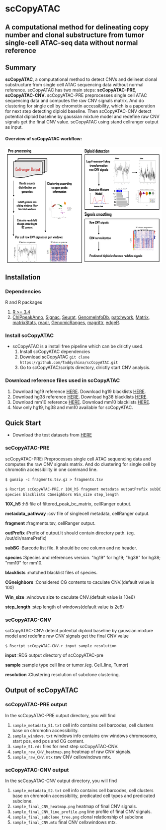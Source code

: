 # scCopyATAC
## A computational method for delineating copy number and clonal substructure from tumor single-cell ATAC-seq data without normal reference

## Summary
**scCopyATAC**, a computational method to detect CNVs and delineat clonal substructure from single cell ATAC sequencing data without normal reference. scCopyATAC has two main steps: **scCopyATAC-PRE**, **scCopyATAC-CNV**. scCopyATAC-PRE preprocesses single cell ATAC sequencing data and computes the raw CNV signals matrix. And do clustering for single cell by chromotin accessibility, which is a paperation for next step detecting diploid baseline. Then scCopyATAC-CNV detect potential diploid baseline by gaussian mixture model and redefine raw CNV signals get the final CNV value. scCopyATAC using stand cellranger output as input.

#### Overview of scCopyATAC workflow: 
<img src="https://github.com/Taddyshina/scCopyATAC/blob/main/figures/scCopyATAC_pipeline.png" width="800">

## Installation

### Dependencies
R and R packages

1. [R >= 3.4](https://www.r-project.org/)
2. [ChIPpeakAnno](https://www.bioconductor.org/packages/release/bioc/html/ChIPpeakAnno.html), [Signac](https://cloud.r-project.org/web/packages/Signac/index.html), [Seurat](https://cloud.r-project.org/web/packages/Seurat/index.html), [GenomeInfoDb](https://bioconductor.org/packages/release/bioc/html/GenomeInfoDb.html), [patchwork](https://cran.r-project.org/web/packages/patchwork/index.html), [Matrix](https://cran.r-project.org/web/packages/Matrix/index.html), [matrixStats](https://cran.r-project.org/web/packages/matrixStats/index.html), [readr](https://cran.r-project.org/web/packages/readr/index.html), [GenomicRanges](https://bioconductor.org/packages/release/bioc/html/GenomicRanges.html), [magrittr](https://cran.r-project.org/web/packages/magrittr/index.html), [edgeR](https://bioconductor.org/packages/release/bioc/html/edgeR.html).

### Install scCopyATAC

* scCopyATAC is a install free pipeline which can be dirictly used. 
  1. Install scCopyATAC dependencies
  2. Download scCopyATAC ```git clone https://github.com/Taddyshina/scCopyATAC.git```
  3. Go to scCopyATAC/scripts directory, dirictly start CNV analysis.

### Download reference files used in scCopyATAC

1. Download hg19 reference [HERE](https://bioconductor.org/packages/release/data/annotation/html/BSgenome.Hsapiens.UCSC.hg19.html).  Download hg19 blacklists [HERE](https://github.com/Boyle-Lab/Blacklist/blob/master/lists/hg19-blacklist.v2.bed.gz).
2. Download hg38 reference [HERE](https://bioconductor.org/packages/release/data/annotation/html/BSgenome.Hsapiens.UCSC.hg38.html).  Download hg38 blacklists [HERE](https://github.com/Boyle-Lab/Blacklist/blob/master/lists/hg38-blacklist.v2.bed.gz).
3. Download mm10 reference [HERE](https://www.bioconductor.org/packages/release/data/annotation/html/BSgenome.Mmusculus.UCSC.mm10.html).  Download mm10 blacklists [HERE](https://github.com/Boyle-Lab/Blacklist/blob/master/lists/mm10-blacklist.v2.bed.gz).
4. Now only hg19, hg38 and mm10 available for scCopyATAC.

## Quick Start

* Download the test datasets from [HERE]()

### scCopyATAC-PRE
scCopyATAC-PRE: Preprocesses single cell ATAC sequencing data and computes the raw CNV signals matrix. And do clustering for single cell by chromotin accessibility in one command line.

```$ gunzip -c fragments.tsv.gz > fragments.tsv```

```$ Rscript scCopyATAC-PRE.r 10X_h5 fragment metadata outputPrefix subBC species blacklists CGneighbors Win_size step_length```

**10X_h5**              :h5 file of filtered_peak_bc_matrix, cellRanger output.

**metadata_pathway**           :csv file of singlecell metadata, cellRanger output.

**fragment**			:fragments.tsv, cellRanger output.

**outPrefix**			:Prefix of output.It should contain directory path. (eg. /out/dir/namePrefix)

**subBC**				:Barcode list file. It should be one column and no header.

**species**             :Species and references version. "hg19" for hg19; "hg38" for hg38; "mm10" for mm10.

**blacklists**          :matched blacklist files of species.

**CGneighbors**         :Considered CG contents to caculate CNV.(default value is 100)

**Win_size**            :windows size to caculate CNV.(default value is 10e6)

**step_length**         :step length of windows(default value is 2e6)



### scCopyATAC-CNV
scCopyATAC-CNV: detect potential diploid baseline by gaussian mixture model and redefine raw CNV signals get the final CNV value

```$ Rscript scCopyATAC-CNV.r input sample resolution```

**input**              :RDS output directory of scCopyATAC-pre

**sample**           :sample type cell line or tumor.(eg. Cell_line, Tumor)

**resolution**			:Clustering resolution of subclone clustering.


## Output of scCopyATAC
### scCopyATAC-PRE output
In the scCopyATAC-PRE output directory, you will find

1. ```sample_metadata_S1.txt``` cell info contains cell barcodes, cell clusters base on chromotin accessibility.
2. ```sample_windows.txt``` windows info contains cnv windows chromosomo, start pos, end pos and CG content.
3. ```sample_S1.rds``` files for next step scCopyATAC-CNV.
4. ```sample_raw_CNV_heatmap.png``` heatmap of raw CNV signals.
5. ```sample_raw_CNV.mtx``` raw CNV cellxwindows mtx.

### scCopyATAC-CNV output
In the scCopyATAC-CNV output directory, you will find

1. ```sample_metadata_S2.txt``` cell info contains cell barcodes, cell clusters base on chromotin accessibility, predicated cell types and predicated subclone.
2. ```sample_final_CNV_heatmap.png``` heatmap of final CNV signals.
3. ```sample_final_CNV_line_profile.png``` line profile of final CNV signals.
4. ```sample_final_subclone_tree.png``` clonal relationship of subclone
5. ```sample_final_CNV.mtx``` final CNV cellxwindows mtx.
